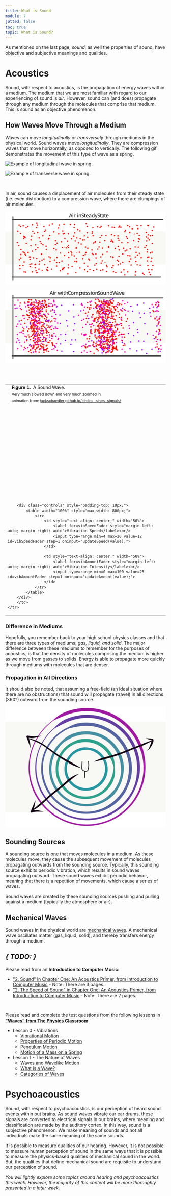 ```yaml
---
title: What is Sound
module: 7
jotted: false
toc: true
topic: What is Sound?
---
```


As mentioned on the last page, _sound_, as well the properties of sound, have objective and subjective meanings and qualities.

# Acoustics

Sound, with respect to acoustics, is the propagation of energy waves within a medium. The medium that we are most familiar with regard to our experiencing of sound is _air_. However, sound can (and does) propagate through any medium through the molecules that comprise that medium. This is sound as an objective phenomenon.

## How Waves Move Through a Medium

Waves can move _longitudinally_ or _transversely_ through mediums in the physical world. Sound waves move _longitudinally_. They are compression waves that move horizontally, as opposed to vertically. The following gif demonstrates the movement of this type of wave as a spring.

![Example of longitudinal wave in spring.](../imgs/longitudinal-wave-ex.gif "Example of longitudinal wave in spring.")

![Example of transverse wave in spring.](../imgs/transverse-wave-ex.gif "Example of transverse wave in spring.")

<!-- Add additional videos or animated examples. Particularly of a particle system example. Melecules hanging in air normally, and with sound wave propagation  -->


<br />

In air, sound causes a displacement of air molecules from their steady state (i.e. even distribution) to a compression wave, where there are clumpings of air molecules.

![Example of air molecules in a steady state.](../imgs/Air-SteadyState.svg "Example of air molecules in a steady state.")

![Example of a compression wave moving through air.](../imgs/compressionwaveinair.svg "Example of a compression wave moving through air.")


<!-- <script src="https://d3js.org/d3.v6.min.js"></script>-->
<script src="{{site.baseurl}}/libs/d3/d3.min.js"></script>
<script>
	var WAVE_FREQUENCY = 0.12;
	var WAVE_AMPLITUDE = 0.50;
	var TARGET_WAVE_FREQUENCY = 0.12;
	var TARGET_WAVE_AMPLITUDE = 0.50;
	var WAVE_INTERPOLATOR = d3.interpolateNumber(WAVE_FREQUENCY, TARGET_WAVE_FREQUENCY);
	var WAVE_AMP_INTERPOLATOR = d3.interpolateNumber(WAVE_AMPLITUDE, TARGET_WAVE_AMPLITUDE);
	var WAVE_INTERPOLATION = 1.0;
	var WAVE_AMP_INTERPOLATION = 1.0;
	function GET_WAVE_FREQUENCY() {
		return WAVE_INTERPOLATOR(Math.min(WAVE_INTERPOLATION, 1.0));
	}
	function GET_WAVE_AMPLITUDE() {
		return WAVE_AMP_INTERPOLATOR(Math.min(WAVE_AMP_INTERPOLATION, 1.0));
	}
	function updateSpeed(freq) {
		WAVE_FREQUENCY = GET_WAVE_FREQUENCY();
		TARGET_WAVE_FREQUENCY = freq / 100;
		WAVE_INTERPOLATION = 0.0;
		WAVE_INTERPOLATOR = d3.interpolateNumber(WAVE_FREQUENCY, TARGET_WAVE_FREQUENCY);
	}
	function updateAmount(amp) {
		WAVE_AMPLITUDE = GET_WAVE_AMPLITUDE();
		TARGET_WAVE_AMPLITUDE = amp / 100;
		WAVE_AMP_INTERPOLATION = 0.0;
		WAVE_AMP_INTERPOLATOR = d3.interpolateNumber(WAVE_AMPLITUDE, TARGET_WAVE_AMPLITUDE);
	}
</script>

<table>
	<tr class="figureCaption">
		<td width="100%" style="max-width: 800px; padding-left: 20px; text-align: left;">
		<b>Figure 1.</b>&nbsp; A Sound Wave. <br/> <sub> Very much slowed down and very much zoomed in </sub>
		<br/> <sub> animation from: <a href="https://jackschaedler.github.io/circles-sines-signals/sound.html">jackschaedler.github.io/circles-sines-signals/</a> </sub>
		</td><br/><br/>
	</tr>
	<tr>
		<td>
		<svg id="physicalWave" class="svgWithText" width="100%" style="padding: 20px; height: 250; max-width: 800px;"></svg>
		<script type="text/javascript" src="../js/sound_wave.js"></script>

		<div class="controls" style="padding-top: 10px;">
			<table width="100%" style="max-width: 800px;">
				<tr>
					<td style="text-align: center;" width="50%">
						<label for=vibSpeedFader style="margin-left: auto; margin-right: auto">Vibration Speed</label><br/>
						<input type=range min=4 max=20 value=12 id=vibSpeedFader step=1 oninput="updateSpeed(value);">
					</td>

					<td style="text-align: center;" width="50%">
						<label for=vibAmountFader style="margin-left: auto; margin-right: auto">Vibration Intensity</label><br/>
						<input type=range min=0 max=100 value=25 id=vibAmountFader step=1 oninput="updateAmount(value);">
					</td>
				</tr>
			</table>
		</div>
		</td>
	</tr>
</table>

### Difference in Mediums

Hopefully, you remember back to your high school physics classes and that there are three types of mediums; _gas, liquid, and solid_. The major difference between these mediums to remember for the purposes of acoustics, is that the density of molecules comprising the medium is higher as we move from gasses to solids. Energy is able to propagate more quickly through mediums with molecules that are denser.

### Propagation in All Directions

It should also be noted, that assuming a free-field (an ideal situation where there are no obstructions) that sound will propagate (travel) in all directions (360°) outward from the sounding source.

![Example of sound propogating out equally in all directions.](../imgs/360Propogation.svg "Example of sound propogating out equally in all directions.")

<!-- Add image/gif demo-ing -->

## Sounding Sources

A sounding source is one that moves molecules in a medium. As these molecules move, they cause the subsequent movement of molecules propagating outwards from the sounding source. Typically, this sounding source exhibits periodic vibration, which results in sound waves propagating outward. These sound waves exhibit periodic behavior, meaning that there is a repetition of movements, which cause a series of waves.

Sound waves are created by these sounding sources pushing and pulling against a medium (typically the atmosphere or air).

## Mechanical Waves

Sound waves in the physical world are [mechanical waves](https://en.wikipedia.org/wiki/Mechanical_wave). A mechanical wave oscillates matter (gas, liquid, solid), and thereby transfers energy through a medium.

<!--

## Speed of Sound

!!! Enter info on Speed of Sound!

-->

## **_{ TODO: }_**

Please read from an **Introduction to Computer Music**:

- ["2. Sound" in Chapter One: An Acoustics Primer, from Introduction to Computer Music](https://cmtext.indiana.edu/acoustics/chapter1_sound.php)
	  - Note: There are 3 pages.
- ["2. The Speed of Sound" in Chapter One: An Acoustics Primer, from Introduction to Computer Music](https://cmtext.indiana.edu/acoustics/chapter1_speed.php)
	  - Note: There are 2 pages.


<br />



Please read and complete the test questions from the following lessons in
**["Waves" from The Physics Classroom](https://www.physicsclassroom.com/class/waves/)**

- Lesson 0 - Vibrations
	- [Vibrational Motion](https://www.physicsclassroom.com/class/waves/Lesson-0/Vibrational-Motion)
	- [Properties of Periodic Motion](https://www.physicsclassroom.com/class/waves/Lesson-0/Properties-of-Periodic-Motion)
	- [Pendulum Motion](https://www.physicsclassroom.com/class/waves/Lesson-0/Pendulum-Motion)
	- [Motion of a Mass on a Spring](https://www.physicsclassroom.com/class/waves/Lesson-0/Motion-of-a-Mass-on-a-Spring)
- Lesson 1 - The Nature of Waves
	- [Waves and Wavelike Motion](https://www.physicsclassroom.com/class/waves/Lesson-1/Waves-and-Wavelike-Motion)
	- [What is a Wave?](https://www.physicsclassroom.com/class/waves/Lesson-1/What-is-a-Wave)
	- [Categories of Waves](https://www.physicsclassroom.com/class/waves/Lesson-1/Categories-of-Waves)


# Psychoacoustics

Sound, with respect to psychoacoustics, is our perception of heard sound events within out brains. As sound waves vibrate our ear drums, these signals are converted to electrical signals in our brains, where meaning and classification are made by the auditory cortex. In this way, sound is a subjective phenomenon. We make meaning of sounds and not all individuals make the same meaning of the same sounds.

It is possible to measure qualities of our hearing. However, it is not possible to measure human perception of sound in the same ways that it is possible to measure the physics-based qualities of mechanical sound in the world. But, the qualities that define mechanical sound are requisite to understand our perception of sound.

_You will lightly explore some topics around hearing and psychoacoustics this week. However, the majority of this content will be more thoroughly presented in a later week._
